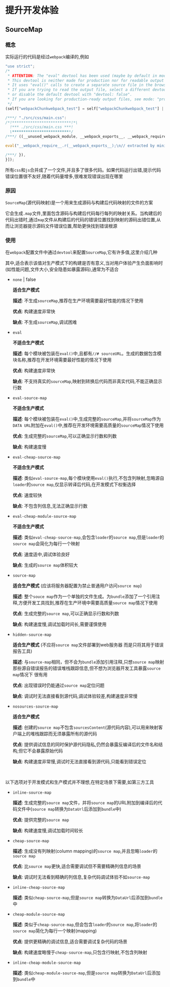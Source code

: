<h1>提升开发体验</h1>

## SourceMap
### 概念
实际运行的代码是经过`webpack`编译的,例如
```javascript
"use strict";
/*
 * ATTENTION: The "eval" devtool has been used (maybe by default in mode: "development").
 * This devtool is neither made for production nor for readable output files.
 * It uses "eval()" calls to create a separate source file in the browser devtools.
 * If you are trying to read the output file, select a different devtool (https://webpack.js.org/configuration/devtool/)
 * or disable the default devtool with "devtool: false".
 * If you are looking for production-ready output files, see mode: "production" (https://webpack.js.org/configuration/mode/).
 */
(self["webpackChunkwebpack_test"] = self["webpackChunkwebpack_test"] || []).push([["index"],{

/***/ "./src/css/main.css":
/*!**************************!*\
  !*** ./src/css/main.css ***!
  \**************************/
/***/ ((__unused_webpack_module, __webpack_exports__, __webpack_require__) => {

eval("__webpack_require__.r(__webpack_exports__);\n// extracted by mini-css-extract-plugin\n\n\n//# sourceURL=webpack://webpack_test/./src/css/main.css?");

/***/ }),
}]);
```
所有`css`和`js`合并成了一个文件,并且多了很多代码。如果代码运行出错,提示代码错误位置很不友好,随着代码量增多,很难发现错误出现在哪里
### 原因
`SourceMap`(源代码映射)是一个用来生成源码与构建后代码映射的文件的方案

它会生成`.map`文件,里面包含源码与构建后代码每行每列的映射关系。当构建后的代码出错时,通过`map`文件从构建后的代码的错误位置找到映射的源码出错位置,从而让浏览器提示源码文件错误位置,帮助更快找到错误根源

### 使用
在`webpack`配置文件中通过`devtool`来配置`SourceMap`,它有许多值,这里介绍几种

其中,适合表示该值对生产模式下的构建是否有意义,当对用户体验产生负面影响时(如性能问题,文件大小,安全隐患如暴露源码),通常为不适合

* `none` | false

    **适合生产模式**

    **描述**: 不生成`sourceMap`,推荐在生产环境需要最好性能的情况下使用

    **优点**: 构建速度非常快

    **缺点**: 不生成`sourceMap`,调试困难

* `eval` 

    **不适合生产模式**

    **描述**: 每个模块被包装在`eval()`中,且都有`//# sourceURL`。生成的数据包含模块名称,推荐在开发环境需要最好性能的情况下使用

    **优点**: 构建速度非常快

    **缺点**: 不支持真实的`sourceMap`,映射到转换后代码而非真实代码,不能正确显示行数

* `eval-source-map`

    **不适合生产模式**

    **描述**: 每个模块被包装在`eval()`中,生成完整的`sourceMap`,并将`sourceMap`作为`DATA URL`附加在`eval()`中,推荐在开发环境需要高质量的`sourceMap`情况下使用

    **优点**: 生成完整的`sourceMap`,可以正确显示行数和列数

    **缺点**: 构建速度慢

* `eval-cheap-source-map`

  **不适合生产模式**

  **描述**: 类似`eval-source-map`,每个模块使用`eval()`执行,不包含列映射,忽略源自`loader`的`source map`,仅显示转译后代码,在开发模式下权衡选择

  **优点**: 速度较快

  **缺点**: 不包含列信息,无法正确显示行数

* `eval-cheap-module-source-map`

  **不适合生产模式**

  **描述**: 类似`eval-cheap-source-map`,会包含`loader`的`source map`,但是`loader`的`source map`会简化为每行一个映射

  **优点**: 速度适中,调试体验良好

  **缺点**: 生成的`source map`体积较大

* `source-map`
 
  **适合生产模式** (应该将服务器配置为禁止普通用户访问`source map`)

  **描述**: 整个`souce map`作为一个单独的文件生成。为`bundle`添加了一个引用注释,方便开发工具找到,推荐在生产环境中需要高质量`source map`情况下使用

  **优点**: 生成完整的`source map`,可以正确显示行数和列数

  **缺点**: 构建速度慢,调试加载时间长,需要谨慎使用

* `hidden-source-map`

  **适合生产模式** (不应将`source map`文件部署到web服务器 而是只将其用于错误报告工具)
  
  **描述**: 与`source-map`相同，但不会为`bundle`添加引用注释,只想`source map`映射那些源自错误报告的错误堆栈跟踪信息,但不想为浏览器开发工具暴露`source map`情况下  很有用
  
  **优点**: 出现错误时仍能通过`source map`定位问题
  
  **缺点**: 调试时无法直接看到源代码,调试体验较差,构建速度非常慢

* `nosources-source-map`

  **适合生产模式**

  **描述**: 创建的`source map`不包含`sourcesContent`(源代码内容),可以用来映射客户端上的堆栈跟踪而无须暴露所有的源代码

  **优点**: 提供调试信息的同时保护源代码隐私,仍然会暴露反编译后的文件名和结构,但它不会暴露原始代码

  **缺点**: 构建速度非常慢,调试时无法直接看到源代码,只能看到错误定位

<br/>

以下选项对于开发模式和生产模式并不理想,在特定场景下需要,如第三方工具
* `inline-source-map` 

  **描述**: 生成完整的`source map`文件，并将`source map`的URL附加到编译后的代码文件中(`source map`转换为`DataUrl`后添加到`bundle`中)

  **优点**: 提供完整的`source map`

  **缺点**: 构建速度慢,调试加载时间较长

* `cheap-source-map`

  **描述**: 生成没有列映射(column mapping)的`source map`,并且忽略`loader`的`source map`

  **优点**: 比`source map`更快,适合需要调试但不需要精确列信息的场景

  **缺点**: 调试时无法看到精确的列信息,复杂代码调试体验不如`source-map`

* `inline-cheap-source-map`

  **描述**: 类似`cheap-source-map`,但是`source map`转换为`DataUrl`后添加到`bundle`中

* `cheap-module-source-map`

  **描述**: 类似于`cheap-source-map`,但会包含`loader`的`source map`,将`loader`的`source map`简化为每行一个映射(mapping)

  **优点**: 提供更精确的调试信息,适合需要调试复杂代码的场景

  **缺点**: 构建速度略慢于`cheap-source-map`,只包含行映射,不包含列映射

* `inline-cheap-module-source-map`

  **描述**: 类似`cheap-module-source-map`,但是`source map`转换为`DataUrl`后添加到`bundle`中
